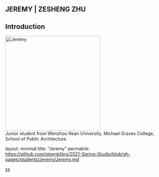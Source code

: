 ## JEREMY | ZESHENG ZHU


## Introduction
<img alt="Jeremy" src="https://user-images.githubusercontent.com/79675809/109989854-d84ae580-7d43-11eb-9619-e2d48bf8d6fc.jpg?raw=true" width="300">
<br>
Junior student from Wenzhou Kean University, Michael Graves College, School of Public Architecture.

layout: minimal 
title: "Jeremy" 
permalink: https://github.com/steenblikrs/2021-Spring-Studio/blob/gh-pages/students/Jeremy/Jeremy.md

[ss](url)
